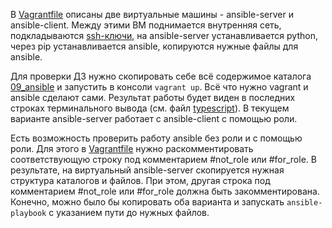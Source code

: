 В [Vagrantfile](Vagrantfile) описаны две виртуальные машины - ansible-server и ansible-client. Между этими ВМ поднимается внутренняя сеть, подкладываются [ssh-ключи](09_ansible/keys/), на ansible-server устанавливается python, через pip устанавливается ansible, копируются нужные файлы для ansible.

Для проверки ДЗ нужно скопировать себе всё содержимое каталога [09_ansible](https://github.com/timlok/otus-linux/tree/master/homework/09_ansible) и запустить в консоли ```vagrant up```. Всё что нужно vagrant и ansible сделают сами. Результат работы будет виден в последних строках терминального вывода (см. файл [typescript](typescript)). В текущем варианте ansible-server работает с ansible-client с помощью роли.

Есть возможность проверить работу ansible без роли и с помощью роли. Для этого в [Vagrantfile](Vagrantfile) нужно раскомментировать соответствующую строку под комментарием #not_role или #for_role. В результате, на виртуальный ansible-server скопируется нужная структура каталогов и файлов. При этом, другая строка под комментарием #not_role или #for_role должна быть закомментирована. Конечно, можно было бы копировать оба варианта и запускать ```ansible-playbook``` с указанием пути до нужных файлов.
